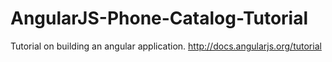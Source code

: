 # AngularJS-Phone-Catalog-Tutorial
Tutorial on building an angular application. http://docs.angularjs.org/tutorial
